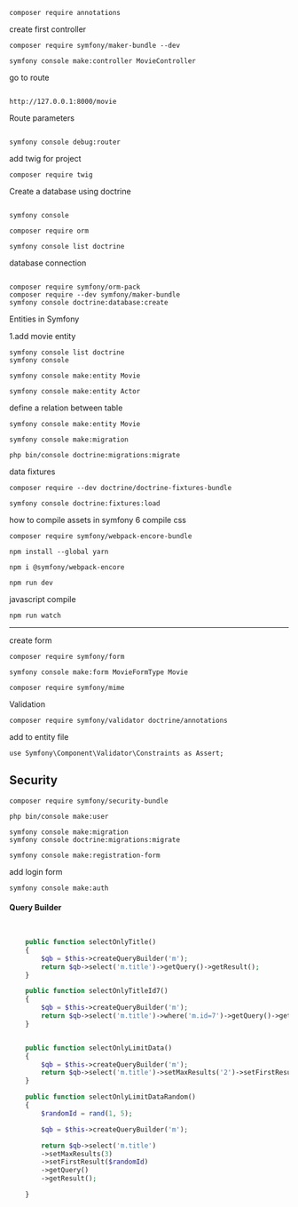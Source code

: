 
```
composer require annotations
```

<p>
 create first controller
</p>



```
composer require symfony/maker-bundle --dev

symfony console make:controller MovieController
```

<p>go to route </p>


```

http://127.0.0.1:8000/movie

```

<p>Route parameters</p>

```

symfony console debug:router

```

<p>add twig for project</p>

```
composer require twig

```


<p>Create a database using doctrine</p>


```

symfony console

composer require orm

symfony console list doctrine

```

<p>database connection </p>

```

composer require symfony/orm-pack
composer require --dev symfony/maker-bundle
symfony console doctrine:database:create

```

<p>Entities in Symfony</p>


<p>1.add movie entity</p>

```
symfony console list doctrine
symfony console

symfony console make:entity Movie
```

```
symfony console make:entity Actor
```

<p>define a relation between table</p>

```
symfony console make:entity Movie

```

```
symfony console make:migration

php bin/console doctrine:migrations:migrate

```

<p>data fixtures</p>

```
composer require --dev doctrine/doctrine-fixtures-bundle
```
```
symfony console doctrine:fixtures:load
```

<p>how to compile assets in symfony 6 compile css</p>

```
composer require symfony/webpack-encore-bundle
```
```
npm install --global yarn

npm i @symfony/webpack-encore
```

```
npm run dev
```

<p>javascript compile</p>

```
npm run watch
```

<hr>

<p>create form</p>

```
composer require symfony/form
```

```
symfony console make:form MovieFormType Movie
```

```
composer require symfony/mime
```


<p>Validation</p>

```
composer require symfony/validator doctrine/annotations
```

<p>add to entity file</p>

```
use Symfony\Component\Validator\Constraints as Assert;
```

## Security

```
composer require symfony/security-bundle
```

```
php bin/console make:user
```

```
symfony console make:migration
symfony console doctrine:migrations:migrate
```

```
symfony console make:registration-form
```

<p>add login form</p>

```
symfony console make:auth
```
<h4> Query Builder </h4>

```php


    public function selectOnlyTitle()
    {
        $qb = $this->createQueryBuilder('m');
        return $qb->select('m.title')->getQuery()->getResult();
    }

    public function selectOnlyTitleId7()
    {
        $qb = $this->createQueryBuilder('m');
        return $qb->select('m.title')->where('m.id=7')->getQuery()->getResult();
    }


    public function selectOnlyLimitData()
    {
        $qb = $this->createQueryBuilder('m');
        return $qb->select('m.title')->setMaxResults('2')->setFirstResult(3)->getQuery()->getResult();
    }

    public function selectOnlyLimitDataRandom()
    {
        $randomId = rand(1, 5);

        $qb = $this->createQueryBuilder('m');

        return $qb->select('m.title')
        ->setMaxResults(3)
        ->setFirstResult($randomId)
        ->getQuery()
        ->getResult();

    }

```











